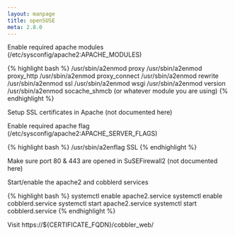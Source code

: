 ```yaml
---
layout: manpage
title: openSUSE
meta: 2.8.0
---
```



Enable required apache modules (/etc/sysconfig/apache2:APACHE_MODULES)

{% highlight bash %}
/usr/sbin/a2enmod proxy
/usr/sbin/a2enmod proxy_http
/usr/sbin/a2enmod proxy_connect
/usr/sbin/a2enmod rewrite
/usr/sbin/a2enmod ssl
/usr/sbin/a2enmod wsgi
/usr/sbin/a2enmod version
/usr/sbin/a2enmod socache_shmcb (or whatever module you are using)
{% endhighlight %}

Setup SSL certificates in Apache (not documented here)

Enable required apache flag (/etc/sysconfig/apache2:APACHE_SERVER_FLAGS)

{% highlight bash %}
/usr/sbin/a2enflag SSL
{% endhighlight %}

Make sure port 80 & 443 are opened in SuSEFirewall2 (not documented here)

Start/enable the apache2 and cobblerd services

{% highlight bash %}
systemctl enable apache2.service
systemctl enable cobblerd.service
systemctl start apache2.service
systemctl start cobblerd.service
{% endhighlight %}

Visit https://${CERTIFICATE_FQDN}/cobbler_web/
